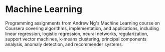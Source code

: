 # Machine Learning
Programming assignments from Andrew Ng's Machine Learning course on Coursera covering algorithms, implementation, and applications, including linear regression, logistic regression, neural networks, regularization, support vector machines, k-means clustering, principal components analysis, anomaly detection, and recommender systems.

